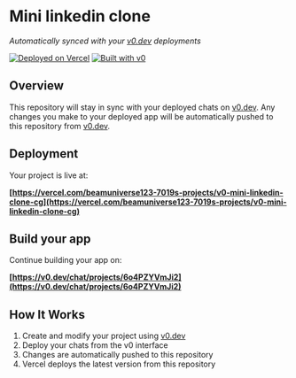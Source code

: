 # Mini linkedin clone

*Automatically synced with your [v0.dev](https://v0.dev) deployments*

[![Deployed on Vercel](https://img.shields.io/badge/Deployed%20on-Vercel-black?style=for-the-badge&logo=vercel)](https://vercel.com/beamuniverse123-7019s-projects/v0-mini-linkedin-clone-cg)
[![Built with v0](https://img.shields.io/badge/Built%20with-v0.dev-black?style=for-the-badge)](https://v0.dev/chat/projects/6o4PZYVmJi2)

## Overview

This repository will stay in sync with your deployed chats on [v0.dev](https://v0.dev).
Any changes you make to your deployed app will be automatically pushed to this repository from [v0.dev](https://v0.dev).

## Deployment

Your project is live at:

**[https://vercel.com/beamuniverse123-7019s-projects/v0-mini-linkedin-clone-cg](https://vercel.com/beamuniverse123-7019s-projects/v0-mini-linkedin-clone-cg)**

## Build your app

Continue building your app on:

**[https://v0.dev/chat/projects/6o4PZYVmJi2](https://v0.dev/chat/projects/6o4PZYVmJi2)**

## How It Works

1. Create and modify your project using [v0.dev](https://v0.dev)
2. Deploy your chats from the v0 interface
3. Changes are automatically pushed to this repository
4. Vercel deploys the latest version from this repository
